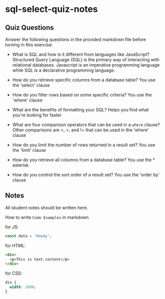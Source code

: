 # sql-select-quiz-notes

## Quiz Questions

Answer the following questions in the provided markdown file before turning in this exercise:

- What is SQL and how is it different from languages like JavaScript?
  Structured Query Language (SQL) is the primary way of interacting with relational databases. Javascript is an imperative programming language while SQL is a declarative programming language.

- How do you retrieve specific columns from a database table?
  You use the 'select' clause

- How do you filter rows based on some specific criteria?
  You use the 'where' clause

- What are the benefits of formatting your SQL?
  Helps you find what you're looking for faster

- What are four comparison operators that can be used in a `where` clause?
  Other comparisons are <, >, and != that can be used in the 'where' clause

- How do you limit the number of rows returned in a result set?
  You use the 'limit' clause

- How do you retrieve all columns from a database table?
  You use the \* asterisk

- How do you control the sort order of a result set?
  You use the 'order by' clause

## Notes

All student notes should be written here.

How to write `Code Examples` in markdown

for JS:

```javascript
const data = 'Howdy';
```

for HTML:

```html
<div>
  <p>This is text content</p>
</div>
```

for CSS:

```css
div {
  width: 100%;
}
```
